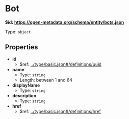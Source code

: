 # Bot

<b id="httpsopen-metadata.orgschemaentitybots.json">&#36;id: https://open-metadata.org/schema/entity/bots.json</b>

Type: `object`

## Properties
 - **id**
	 - &#36;ref: [../type/basic.json#/definitions/uuid](..typebasic.mddefinitionsuuid)
 - **name**
	 - Type: `string`
	 - Length: between 1 and 64
 - **displayName**
	 - Type: `string`
 - **description**
	 - Type: `string`
 - **href**
	 - &#36;ref: [../type/basic.json#/definitions/href](..typebasic.mddefinitionshref)
